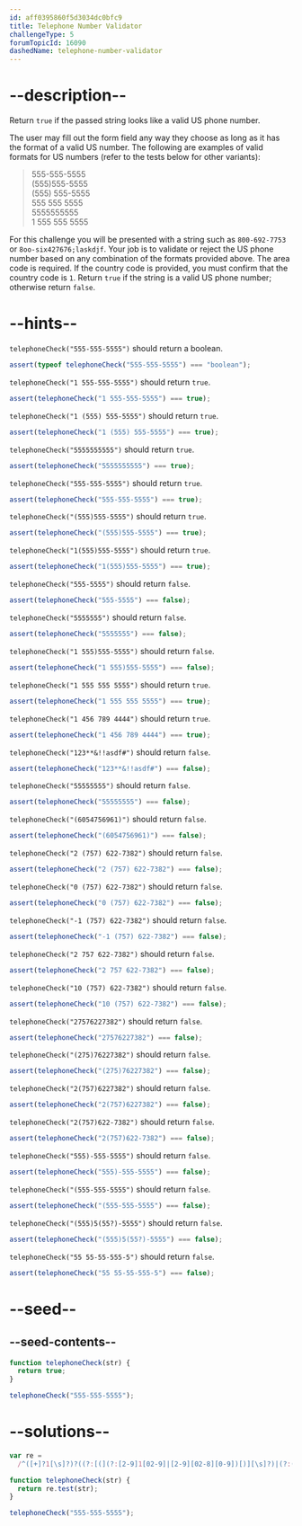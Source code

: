 ```yaml
---
id: aff0395860f5d3034dc0bfc9
title: Telephone Number Validator
challengeType: 5
forumTopicId: 16090
dashedName: telephone-number-validator
---
```


# --description--

Return `true` if the passed string looks like a valid US phone number.

The user may fill out the form field any way they choose as long as it has the format of a valid US number. The following are examples of valid formats for US numbers (refer to the tests below for other variants):

<blockquote>555-555-5555<br>(555)555-5555<br>(555) 555-5555<br>555 555 5555<br>5555555555<br>1 555 555 5555</blockquote>

For this challenge you will be presented with a string such as `800-692-7753` or `8oo-six427676;laskdjf`. Your job is to validate or reject the US phone number based on any combination of the formats provided above. The area code is required. If the country code is provided, you must confirm that the country code is `1`. Return `true` if the string is a valid US phone number; otherwise return `false`.

# --hints--

`telephoneCheck("555-555-5555")` should return a boolean.

```js
assert(typeof telephoneCheck("555-555-5555") === "boolean");
```

`telephoneCheck("1 555-555-5555")` should return `true`.

```js
assert(telephoneCheck("1 555-555-5555") === true);
```

`telephoneCheck("1 (555) 555-5555")` should return `true`.

```js
assert(telephoneCheck("1 (555) 555-5555") === true);
```

`telephoneCheck("5555555555")` should return `true`.

```js
assert(telephoneCheck("5555555555") === true);
```

`telephoneCheck("555-555-5555")` should return `true`.

```js
assert(telephoneCheck("555-555-5555") === true);
```

`telephoneCheck("(555)555-5555")` should return `true`.

```js
assert(telephoneCheck("(555)555-5555") === true);
```

`telephoneCheck("1(555)555-5555")` should return `true`.

```js
assert(telephoneCheck("1(555)555-5555") === true);
```

`telephoneCheck("555-5555")` should return `false`.

```js
assert(telephoneCheck("555-5555") === false);
```

`telephoneCheck("5555555")` should return `false`.

```js
assert(telephoneCheck("5555555") === false);
```

`telephoneCheck("1 555)555-5555")` should return `false`.

```js
assert(telephoneCheck("1 555)555-5555") === false);
```

`telephoneCheck("1 555 555 5555")` should return `true`.

```js
assert(telephoneCheck("1 555 555 5555") === true);
```

`telephoneCheck("1 456 789 4444")` should return `true`.

```js
assert(telephoneCheck("1 456 789 4444") === true);
```

`telephoneCheck("123**&!!asdf#")` should return `false`.

```js
assert(telephoneCheck("123**&!!asdf#") === false);
```

`telephoneCheck("55555555")` should return `false`.

```js
assert(telephoneCheck("55555555") === false);
```

`telephoneCheck("(6054756961)")` should return `false`.

```js
assert(telephoneCheck("(6054756961)") === false);
```

`telephoneCheck("2 (757) 622-7382")` should return `false`.

```js
assert(telephoneCheck("2 (757) 622-7382") === false);
```

`telephoneCheck("0 (757) 622-7382")` should return `false`.

```js
assert(telephoneCheck("0 (757) 622-7382") === false);
```

`telephoneCheck("-1 (757) 622-7382")` should return `false`.

```js
assert(telephoneCheck("-1 (757) 622-7382") === false);
```

`telephoneCheck("2 757 622-7382")` should return `false`.

```js
assert(telephoneCheck("2 757 622-7382") === false);
```

`telephoneCheck("10 (757) 622-7382")` should return `false`.

```js
assert(telephoneCheck("10 (757) 622-7382") === false);
```

`telephoneCheck("27576227382")` should return `false`.

```js
assert(telephoneCheck("27576227382") === false);
```

`telephoneCheck("(275)76227382")` should return `false`.

```js
assert(telephoneCheck("(275)76227382") === false);
```

`telephoneCheck("2(757)6227382")` should return `false`.

```js
assert(telephoneCheck("2(757)6227382") === false);
```

`telephoneCheck("2(757)622-7382")` should return `false`.

```js
assert(telephoneCheck("2(757)622-7382") === false);
```

`telephoneCheck("555)-555-5555")` should return `false`.

```js
assert(telephoneCheck("555)-555-5555") === false);
```

`telephoneCheck("(555-555-5555")` should return `false`.

```js
assert(telephoneCheck("(555-555-5555") === false);
```

`telephoneCheck("(555)5(55?)-5555")` should return `false`.

```js
assert(telephoneCheck("(555)5(55?)-5555") === false);
```

`telephoneCheck("55 55-55-555-5")` should return `false`.

```js
assert(telephoneCheck("55 55-55-555-5") === false);
```

# --seed--

## --seed-contents--

```js
function telephoneCheck(str) {
  return true;
}

telephoneCheck("555-555-5555");
```

# --solutions--

```js
var re =
  /^([+]?1[\s]?)?((?:[(](?:[2-9]1[02-9]|[2-9][02-8][0-9])[)][\s]?)|(?:(?:[2-9]1[02-9]|[2-9][02-8][0-9])[\s.-]?)){1}([2-9]1[02-9]|[2-9][02-9]1|[2-9][02-9]{2}[\s.-]?){1}([0-9]{4}){1}$/;

function telephoneCheck(str) {
  return re.test(str);
}

telephoneCheck("555-555-5555");
```
